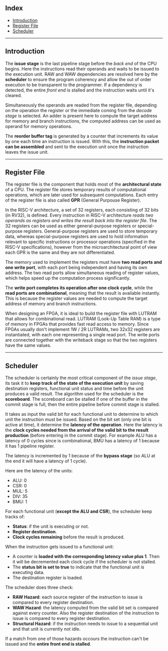 ## Index 

* [Introduction](#introduction)
* [Register File](#register-file)
* [Scheduler](#scheduler)

---

## Introduction 

The **issue stage** is the last pipeline stage before the *back end* of the CPU begins. Here the instructions read their operands and waits to be issued to the execution unit. 
RAW and WAW dependencies are resolved here by the **scheduler** to ensure the program coherency and allow the out of order execution to be transparent to the programmer. If a dependency is detected, the entire *front end* is stalled and the instruction waits until it's cleared.

Simultaneously the operands are readed from the register file, depending on the operation the register or the immediate coming from the *decode stage* is selected. An adder is present here to compute the target address for memory and branch instructions, the computed address can be used as operand for memory operations.

The **reorder buffer tag** is generated by a counter that increments its value by one each time an instruction is issued. With this, the **instruction packet can be assembled** and sent to the execution unit once the instruction leaves the issue unit.

---

## Register File 

The register file is the component that holds most of the **architectural state** of a CPU. The register file stores temporary results of computational operations, which are later used for subsequent computations. Each entry of the register file is also called **GPR** (General Purpouse Register).

In the RISC-V architecture, a set of 32 registers, each consisting of 32 bits (in RV32), is defined. Every instruction in RISC-V architecture *reads two operands as registers and writes the result back into the register file*. The 32 registers can be used as either general-purpose registers or special-purpose registers. General-purpose registers are used to store temporary data, whereas special-purpose registers are used to hold information relevant to specific instructions or processor operations (specified in the RISC-V specifications), however from the microarchitectural point of view each GPR is the same and they are not differentiated.

The memory used to implement the registers must have **two read ports and one write port**, with each port being independent and having its own address. The two read ports allow simultaneous reading of register values, which helps speed up the computation process significantly.

The **write port completes its operation after one clock cycle**, while the **read ports are combinational**, meaning that the result is available instantly. This is because the register values are needed to compute the target address of memory and branch instructions.

When designing an FPGA, it is ideal to build the register file with LUTRAM that allows for combinational read. LUTRAM (Look-Up Table RAM) is a type of memory in FPGAs that provides fast read access to memory. Since FPGAs usually don't implement 1W / 2R LUTRAMs, two 32x32 registers are instantiated, with each one representing a single read port. The write ports are connected together with the writeback stage so that the two registers have the same values. 

---

## Scheduler 

The scheduler is certainly the most critical component of the *issue stage*, its task it to **keep track of the state of the execution unit** by saving destination registers, functional unit status and time before the unit produces a valid result. The algorithm used for the scheduler is the **scoreboard**. The scoreboard can be stalled if one of the buffer in the commit stage is full, then the entire pipeline before commit stage is stalled.

It takes as input the valid bit for each functional unit to determine to which unit the instruction must be issued. Based on the bit set (only one bit is active at time), it determine the **latency of the operation**. Here the latency is the **clock cycles needed from the arrival of the valid bit to the result production** (before entering in the commit stage). For example ALU has a latency of 0 cycles since is combinational, BMU has a latency of 1 because it has 1 pipeline register.

The latency is incremented by 1 because of the **bypass stage** (so ALU at the end it will have a latency of 1 cycle).

Here are the latency of the units: 
* ALU: 0
* CSR: 0
* MUL: 5
* DIV: 35
* BMU: 1

For each functional unit (**except the ALU and CSR**), the scheduler keep tracks of:

* **Status**: if the unit is executing or not.
* **Register destination**.
* **Clock cycles remaining** before the result is produced.

When the instruction gets issued to a functional unit:
* A counter is **loaded with the corresponding latency value plus 1**. Then it will be decremented each clock cycle if the scheduler is not stalled.
* The **status bit is set to true** to indicate that the functional unit is executing data.
* The destination register is loaded.

The scheduler does three check: 
* **RAW Hazard**: each source register of the instruction to issue is compared to every register destination.
* **WAW Hazard**: the latency computed from the valid bit set is compared against every counter. Also the register destination of the instruction to issue is compared to every register destination.
* **Structural Hazard**: if the instruction needs to issue to a sequential unit and that unit is currently not idle.

If a match from one of those hazards occours the instruction can't be issued and the **entire front end is stalled**.